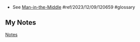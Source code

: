 - See [Man-in-the-Middle](man-in-the-middle.md) #ref/2023/12/09/120659 #glossary
## My Notes
[Notes](mynotes/mitm-notes.md)
